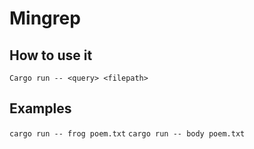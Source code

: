 # Mingrep 
## How to use it
```
Cargo run -- <query> <filepath>
```

## Examples
```cargo run -- frog poem.txt```
```cargo run -- body poem.txt```
